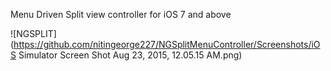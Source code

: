Menu Driven Split view controller for iOS 7 and above

![NGSPLIT](https://github.com/nitingeorge227/NGSplitMenuController/Screenshots/iOS Simulator Screen Shot Aug 23, 2015, 12.05.15 AM.png)
